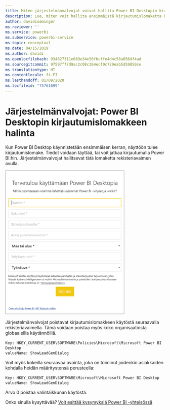 ```yaml
---
title: Miten järjestelmänvalvojat voivat hallita Power BI Desktopin kirjautumislomaketta
description: Lue, miten voit hallita ensimmäistä kirjautumislomaketta Power BI Desktopia avattaessa.
author: davidiseminger
ms.reviewer: ''
ms.service: powerbi
ms.subservice: powerbi-service
ms.topic: conceptual
ms.date: 04/15/2019
ms.author: davidi
ms.openlocfilehash: 934827311e089e34e56fbcffe4d4c58a056df4ad
ms.sourcegitcommit: 97597ff7d9ac2c08c364ecf0c729eab5d59850ce
ms.translationtype: HT
ms.contentlocale: fi-FI
ms.lasthandoff: 01/09/2020
ms.locfileid: "75761699"
---
```

# <a name="administrators-manage-the-power-bi-desktop-sign-in-form"></a>Järjestelmänvalvojat: Power BI Desktopin kirjautumislomakkeen halinta
Kun Power BI Desktop käynnistetään ensimmäisen kerran, näyttöön tulee kirjautumislomake. Tiedot voidaan täyttää, tai voit jatkaa kirjautumalla Power BI:hin. Järjestelmänvalvojat hallitsevat tätä lomaketta rekisteriavaimen avulla. 

![Power BI Desktopin ensimmäinen kirjautumislomake](media/desktop-admin-sign-in-form/sign-in-form.png)

Järjestelmänvalvojat poistavat kirjautumislomakkeen käytöstä seuraavalla rekisteriavaimella. Tämä voidaan poistaa myös koko organisaatiosta globaaleilla käytännöillä.

```
Key: HKEY_CURRENT_USER\SOFTWARE\Policies\Microsoft\Microsoft Power BI Desktop
valueName: ShowLeadGenDialog
```
Voit myös kokeilla seuraavaa avainta, joka on toiminut joidenkin asiakkaiden kohdalla heidän määritystensä perusteella:

```
Key: HKEY_CURRENT_USER\SOFTWARE\Microsoft\Microsoft Power BI Desktop
valueName: ShowLeadGenDialog
```

Arvo 0 poistaa valintaikkunan käytöstä.




Onko sinulla kysyttävää? [Voit esittää kysymyksiä Power BI -yhteisössä](https://community.powerbi.com/)

